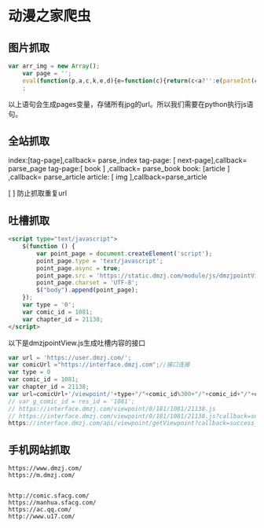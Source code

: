 # 动漫之家爬虫


## 图片抓取

``` js
var arr_img = new Array();
    var page = '';
    eval(function(p,a,c,k,e,d){e=function(c){return(c<a?'':e(parseInt(c/a)))+((c=c%a)>35?String.fromCharCode(c+29):c.toString(36))};if(!''.replace(/^/,String)){while(c--){d[e(c)]=k[c]||e(c)}k=[function(e){return d[e]}];e=function(){return'\\w+'};c=1};while(c--){if(k[c]){p=p.replace(new RegExp('\\b'+e(c)+'\\b','g'),k[c])}}return p}('P g=g=\'["y\\/%0%7%8%1%9%2%1%6%5%0%4%2%0%3%a\\/%0%7%8%1%9%2%1%6%5%0%4%2%0%3%a%e%1%f%c%0%d%3\\/Q.b","y\\/%0%7%8%1%9%2%1%6%5%0%4%2%0%3%a\\/%0%7%8%1%9%2%1%6%5%0%4%2%0%3%a%e%1%f%c%0%d%3\\/1o.b","y\\/%0%7%8%1%9%2%1%6%5%0%4%2%0%3%a\\/%0%7%8%1%9%2%1%6%5%0%4%2%0%3%a%e%1%f%c%0%d%3\\/1p.b"]\';',62,121,'E5|E7|BE|B7|B0|84|9A|A6|96|B2|B4|jpg|AC12|8D|20|AC|pages|0032|0033|0035|0034|0036|0028|0026|0037|0027|0029|0030|0031|0046|0025|0045|0047|0078|0077|0060|0058|0061|0062|0063|0057|0056|0052|0053|0054|0055|0064|0065|0073|0072|0074|0075|0076|0051|0071|0066|0067|0068|0070|0069'.split('|'),0,{}))
    ;
```
以上语句会生成pages变量，存储所有jpg的url。所以我们需要在python执行js语句。

## 全站抓取
index:[tag-page],callback= parse_index
tag-page: [ next-page],callback= parse_page
tag-page:[ book ] ,callback= parse_book
book: [article ] ,callback= parse_article
article: [ img  ],callback=parse_article

[ ] 防止抓取重复url

## 吐槽抓取

``` html
<script type="text/javascript">
    $(function () {
        var point_page = document.createElement('script');
        point_page.type = 'text/javascript';
        point_page.async = true;
        point_page.src = 'https://static.dmzj.com/module/js/dmzjpointView.js';
        point_page.charset = 'UTF-8';
        $("body").append(point_page);
    });
    var type = '0';
    var comic_id = 1081;
    var chapter_id = 21138;
</script>
```

以下是dmzjpointView.js生成吐槽内容的接口
``` javascript
var url = 'https://user.dmzj.com/';
var comicUrl ="https://interface.dmzj.com";//接口连接
var type = 0
var comic_id = 1081;
var chapter_id = 21138;
var url=comicUrl+'/viewpoint/'+type+"/"+comic_id%300+"/"+comic_id+"/"+chapter_id +".js",
// var g_comic_id = res_id = '1081';		
// https://interface.dmzj.com/viewpoint/0/181/1081/21138.js	
// https://interface.dmzj.com/viewpoint/0/181/1081/21138.js?callback=success_jsonpCallback_201508281117&_=1568516505487
https://interface.dmzj.com/api/viewpoint/getViewpoint?callback=success_jsonpCallback_201508281118&type=0&type_id=1081&chapter_id=21138&more=1&_=1568516555026
```
## 手机网站抓取


``` 
https://www.dmzj.com/
https://m.dmzj.com/


http://comic.sfacg.com/
https://manhua.sfacg.com/
https://ac.qq.com/
http://www.u17.com/
```
